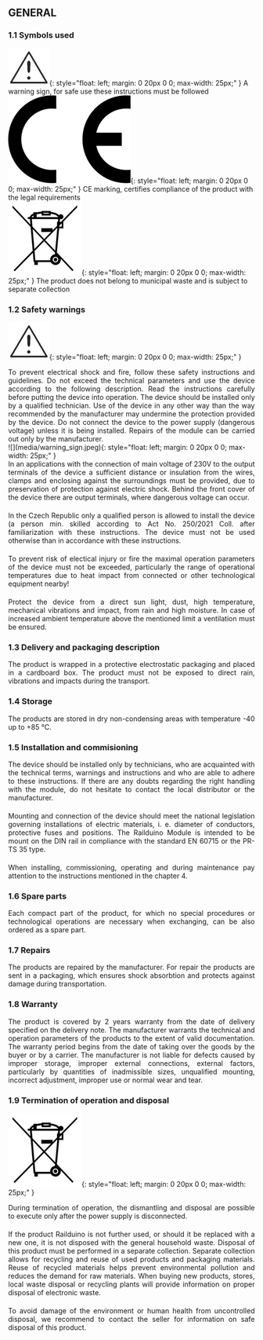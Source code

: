 ## GENERAL

### 1.1 Symbols used

![Warning Sign](media/warning_sign.jpeg){: style="float: left; margin: 0 20px 0 0; max-width: 25px;" }
A warning sign, for safe use these instructions must be followed  
![CE Sign](media/CE_sign.png){: style="float: left; margin: 0 20px 0 0; max-width: 25px;" }
CE marking, certifies compliance of the product with the legal requirements  
![wee_symbol](media/weee_symbol.png){: style="float: left; margin: 0 20px 0 0; max-width: 25px;" }
The product does not belong to municipal waste and is subject to separate collection  

### 1.2 Safety warnings

![](media/warning_sign.jpeg){: style="float: left; margin: 0 20px 0 0; max-width: 25px;" }
<div style="text-align: justify;">
To prevent electrical shock and fire,
follow these safety instructions and guidelines. Do not exceed the
technical parameters and use the device according to the following
description. Read the instructions carefully before putting the device
into operation. The device should be installed only by a qualified
technician. Use of the device in any other way than the way recommended
by the manufacturer may undermine the protection provided by the device.
Do not connect the device to the power supply (dangerous voltage) unless
it is being installed. Repairs of the module can be carried out only by
the manufacturer.
</div>
![](media/warning_sign.jpeg){: style="float: left; margin: 0 20px 0 0; max-width: 25px;" }
<div style="text-align: justify;">
In an applications with the connection
of main voltage of 230V to the output terminals of the device a
sufficient distance or insulation from the wires, clamps and enclosing
against the surroundings must be provided, due to preservation of
protection against electric shock. Behind the front cover of the
device there are output terminals, where dangerous voltage can occur.
</div><div style="text-align: justify; margin-top:20px;">
In the Czech Republic only a qualified person is allowed to install the
device (a person min. skilled according to Act No. 250/2021 Coll.
after familiarization with these instructions. The device must not
be used otherwise than in accordance with these instructions.
</div><div style="text-align: justify; margin-top:20px;">
To prevent risk of electical injury or fire the maximal operation
parameters of the device must not be exceeded, particularly the range of
operational temperatures due to heat impact from connected or other
technological equipment nearby!
</div><div style="text-align: justify; margin-top:20px;">
Protect the device from a direct sun light, dust, high temperature,
mechanical vibrations and impact, from rain and high moisture. In case
of increased ambient temperature above the mentioned limit a ventilation
must be ensured.
</div>

### 1.3 Delivery and packaging description
<div style="text-align: justify;">
The product is wrapped in a protective electrostatic packaging and
placed in a cardboard box. The product must not be exposed to direct
rain, vibrations and impacts during the transport.
</div>

### 1.4 Storage
<div style="text-align: justify;">
The products are stored in dry non-condensing areas with temperature -40
up to +85 °C.
</div>

### 1.5 Installation and commisioning
<div style="text-align: justify;">
The device should be installed only by technicians, who are acquainted
with the technical terms, warnings and instructions and who are able to
adhere to these instructions. If there are any doubts regarding the
right handling with the module, do not hesitate to contact the local
distributor or the manufacturer.
</div><div style="text-align: justify;margin-top:20px;">
Mounting and connection of the device should meet the national
legislation governing installations of electric materials, i. e.
diameter of conductors, protective fuses and positions. The Railduino
Module is intended to be mount on the DIN rail in compliance with the
standard EN 60715 or the PR-TS 35 type.
</div><div style="text-align: justify;margin-top:20px;">
When installing, commissioning, operating and during maintenance pay
attention to the instructions mentioned in the chapter 4.
</div>

### 1.6 Spare parts
<div style="text-align: justify;">
Each compact part of the product, for which no special procedures or
technological operations are necessary when exchanging, can be also
ordered as a spare part.
</div>

### 1.7 Repairs
<div style="text-align: justify;">
The products are repaired by the manufacturer. For repair the products
are sent in a packaging, which ensures shock absorbtion and protects
against damage during transportation.
</div>

### 1.8 Warranty
<div style="text-align: justify;">
The product is covered by 2 years warranty from the date of delivery
specified on the delivery note. The manufacturer warrants the
technical and operation parameters of the products to the extent of
valid documentation. The warranty period begins from the date of
taking over the goods by the buyer or by a carrier. The manufacturer
is not liable for defects caused by improper storage, improper
external connections, external factors, particularly by quantities of
inadmissible sizes, unqualified mounting, incorrect adjustment,
improper use or normal wear and tear.
</div>

### 1.9 Termination of operation and disposal
![](media/weee_symbol.png){: style="float: left; margin: 0 20px 0 0; max-width: 25px;" }
<div style="text-align: justify;">
During termination of operation, the
dismantling and disposal are possible to execute only after the power
supply is disconnected.
</div><div style="text-align: justify;margin-top:20px;">
If the product Railduino is not further used, or should it be replaced
with a new one, it is not disposed with the general household waste.
Disposal of this product must be performed in a separate collection.
Separate collection allows for recycling and reuse of used products
and packaging materials. Reuse of recycled materials helps prevent
environmental pollution and reduces the demand for raw materials. When
buying new products, stores, local waste disposal or recycling plants
will provide information on proper disposal of electronic waste.
</div><div style="text-align: justify;margin-top:20px;">
To avoid damage of the environment or human health from uncontrolled
disposal, we recommend to contact the seller for information on safe
disposal of this product.
</div>